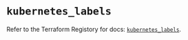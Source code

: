 # `kubernetes_labels`

Refer to the Terraform Registory for docs: [`kubernetes_labels`](https://registry.terraform.io/providers/hashicorp/kubernetes/2.24.0/docs/resources/labels).

